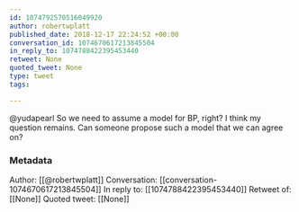 ```yaml
---
id: 1074792570516049920
author: robertwplatt
published_date: 2018-12-17 22:24:52 +00:00
conversation_id: 1074670617213845504
in_reply_to: 1074788422395453440
retweet: None
quoted_tweet: None
type: tweet
tags:

---
```


@yudapearl So we need to assume a model for BP, right? I think my question remains. Can someone propose such a model that we can agree on?

### Metadata

Author: [[@robertwplatt]]
Conversation: [[conversation-1074670617213845504]]
In reply to: [[1074788422395453440]]
Retweet of: [[None]]
Quoted tweet: [[None]]
